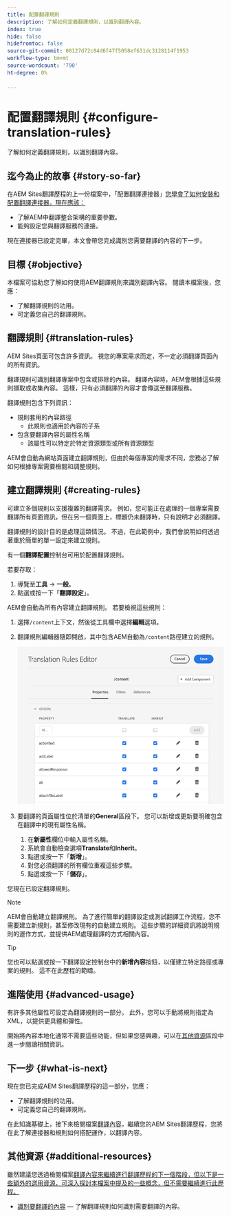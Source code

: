 ```yaml
---
title: 配置翻譯規則
description: 了解如何定義翻譯規則，以識別翻譯內容。
index: true
hide: false
hidefromtoc: false
source-git-commit: 08127d72c84d6f47f5058ef631dc3128114f1953
workflow-type: tm+mt
source-wordcount: '790'
ht-degree: 0%

---
```



# 配置翻譯規則 {#configure-translation-rules}

了解如何定義翻譯規則，以識別翻譯內容。

## 迄今為止的故事 {#story-so-far}

在AEM Sites翻譯歷程的上一份檔案中，「配置翻譯連接器」[您學會了如何安裝和配置翻譯連接器，現在應該：](configure-connector.md)

* 了解AEM中翻譯整合架構的重要參數。
* 能夠設定您與翻譯服務的連接。

現在連接器已設定完畢，本文會帶您完成識別您需要翻譯的內容的下一步。

## 目標 {#objective}

本檔案可協助您了解如何使用AEM翻譯規則來識別翻譯內容。 閱讀本檔案後，您應：

* 了解翻譯規則的功用。
* 可定義您自己的翻譯規則。

## 翻譯規則 {#translation-rules}

AEM Sites頁面可包含許多資訊。 視您的專案需求而定，不一定必須翻譯頁面內的所有資訊。

翻譯規則可識別翻譯專案中包含或排除的內容。 翻譯內容時，AEM會根據這些規則擷取或收集內容。 這樣，只有必須翻譯的內容才會傳送至翻譯服務。

翻譯規則包含下列資訊：

* 規則套用的內容路徑
   * 此規則也適用於內容的子系
* 包含要翻譯內容的屬性名稱
   * 該屬性可以特定於特定資源類型或所有資源類型

AEM會自動為網站頁面建立翻譯規則，但由於每個專案的需求不同，您務必了解如何根據專案需要檢閱和調整規則。

## 建立翻譯規則 {#creating-rules}

可建立多個規則以支援複雜的翻譯需求。 例如，您可能正在處理的一個專案需要翻譯所有頁面資訊，但在另一個頁面上，標題仍未翻譯時，只有說明才必須翻譯。

翻譯規則的設計目的是處理這類情況。 不過，在此範例中，我們會說明如何透過著重於簡單的單一設定來建立規則。

有一個&#x200B;**翻譯配置**&#x200B;控制台可用於配置翻譯規則。

若要存取：

1. 導覽至&#x200B;**工具** -> **一般**。
1. 點選或按一下「**翻譯設定**」。

AEM會自動為所有內容建立翻譯規則。 若要檢視這些規則：

1. 選擇`/content`上下文，然後從工具欄中選擇&#x200B;**編輯**&#x200B;選項。
1. 翻譯規則編輯器隨即開啟，其中包含AEM自動為`/content`路徑建立的規則。

   ![翻譯規則編輯器](assets/translation-rules-editor.png)

1. 要翻譯的頁面屬性位於清單的&#x200B;**General**&#x200B;區段下。 您可以新增或更新要明確包含在翻譯中的現有屬性名稱。
   1. 在&#x200B;**新屬性**&#x200B;欄位中輸入屬性名稱。
   1. 系統會自動檢查選項&#x200B;**Translate**&#x200B;和&#x200B;**Inherit**。
   1. 點選或按一下「**新增**」。
   1. 對您必須翻譯的所有欄位重複這些步驟。
   1. 點選或按一下「**儲存**」。

您現在已設定翻譯規則。

>[!NOTE]
>
>AEM會自動建立翻譯規則。 為了進行簡單的翻譯設定或測試翻譯工作流程，您不需要建立新規則，甚至修改現有的自動建立規則。 這些步驟的詳細資訊將說明規則的運作方式，並提供AEM處理翻譯的方式相關內容。

>[!TIP]
>
>您也可以點選或按一下翻譯設定控制台中的&#x200B;**新增內容**&#x200B;按鈕，以僅建立特定路徑或專案的規則。 這不在此歷程的範疇。

## 進階使用 {#advanced-usage}

有許多其他屬性可設定為翻譯規則的一部分。 此外，您可以手動將規則指定為XML，以提供更具體和彈性。

開始將內容本地化通常不需要這些功能，但如果您感興趣，可以在[其他資源](#additional-resources)區段中進一步閱讀相關資訊。

## 下一步 {#what-is-next}

現在您已完成AEM Sites翻譯歷程的這一部分，您應：

* 了解翻譯規則的功用。
* 可定義您自己的翻譯規則。

在此知識基礎上，接下來檢閱檔案[翻譯內容](translate-content.md)，繼續您的AEM Sites翻譯歷程，您將在此了解連接器和規則如何搭配運作，以翻譯內容。

## 其他資源 {#additional-resources}

雖然建議您透過檢閱檔案[翻譯內容來繼續進行翻譯歷程的下一個階段，但以下是一些額外的選用資源，可深入探討本檔案中提及的一些概念，但不需要繼續進行此歷程。](translate-content.md)

* [識別要翻譯的內容](/help/sites-cloud/administering/translation/rules.md)  — 了解翻譯規則如何識別需要翻譯的內容。
